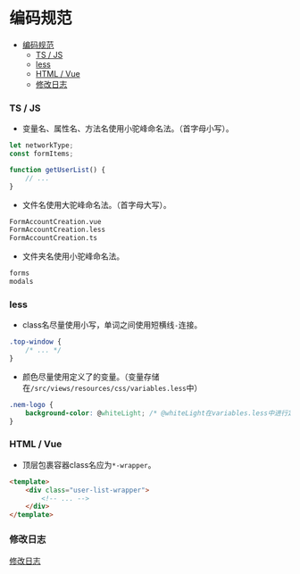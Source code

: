 # 编码规范

- [编码规范](#%e7%bc%96%e7%a0%81%e8%a7%84%e8%8c%83)
    - [TS / JS](#ts--js)
    - [less](#less)
    - [HTML / Vue](#html--vue)
    - [修改日志](#%e4%bf%ae%e6%94%b9%e6%97%a5%e5%bf%97)

### TS / JS

- 变量名、属性名、方法名使用小驼峰命名法。（首字母小写）。

```js
let networkType;
const formItems;

function getUserList() {
    // ...
}
```
- 文件名使用大驼峰命名法。（首字母大写）。

```bash
FormAccountCreation.vue
FormAccountCreation.less
FormAccountCreation.ts
```

- 文件夹名使用小驼峰命名法。

```bash
forms
modals
```

### less

- class名尽量使用小写，单词之间使用短横线`-`连接。

```css
.top-window {
    /* ... */
}
```

- 颜色尽量使用定义了的变量。（变量存储在`/src/views/resources/css/variables.less`中）

```css
.nem-logo {
    background-color: @whiteLight; /* @whiteLight在variables.less中进行定义 */
}
```

### HTML / Vue

- 顶层包裹容器class名应为`*-wrapper`。

```html
<template>
    <div class="user-list-wrapper">
        <!-- ... -->
    </div>
</template>
```

### 修改日志

[修改日志](./CHANGELOG.md)

